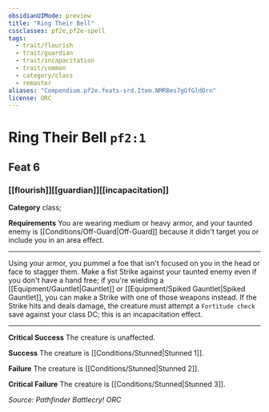 ```yaml
---
obsidianUIMode: preview
title: "Ring Their Bell"
cssclasses: pf2e,pf2e-spell
tags:
  - trait/flourish
  - trait/guardian
  - trait/incapacitation
  - trait/common
  - category/class
  - remaster
aliases: "Compendium.pf2e.feats-srd.Item.NMRBes7gGfGldOrn"
license: ORC
---
```

# Ring Their Bell `pf2:1`
## Feat 6
### [[flourish]][[guardian]][[incapacitation]]

**Category** class; 




**Requirements** You are wearing medium or heavy armor, and your taunted enemy is [[Conditions/Off-Guard|Off-Guard]] because it didn't target you or include you in an area effect.

* * *

Using your armor, you pummel a foe that isn't focused on you in the head or face to stagger them. Make a fist Strike against your taunted enemy even if you don't have a hand free; if you're wielding a [[Equipment/Gauntlet|Gauntlet]] or [[Equipment/Spiked Gauntlet|Spiked Gauntlet]], you can make a Strike with one of those weapons instead. If the Strike hits and deals damage, the creature must attempt a `Fortitude check` save against your class DC; this is an incapacitation effect.

* * *

**Critical Success** The creature is unaffected.

**Success** The creature is [[Conditions/Stunned|Stunned 1]].

**Failure** The creature is [[Conditions/Stunned|Stunned 2]].

**Critical Failure** The creature is [[Conditions/Stunned|Stunned 3]].

*Source: Pathfinder Battlecry!*
*ORC*